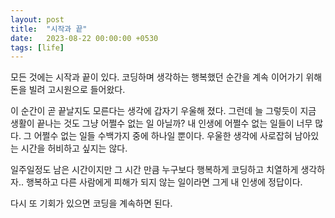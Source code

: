 ```yaml
---
layout: post
title:  "시작과 끝"
date:   2023-08-22 00:00:00 +0530
tags: [life]
---
```


모든 것에는 시작과 끝이 있다. 코딩하며 생각하는 행복했던 순간을 계속 이어가기 위해 돈을 빌려 고시원으로 들어왔다.

이 순간이 곧 끝날지도 모른다는 생각에 갑자기 우울해 졌다. 그런데 늘 그렇듯이 지금 생활이 끝나는 것도 그냥 어쩔수 없는 일 아닐까? 내 인생에 어쩔수 없는 일들이 너무 많다. 그 어쩔수 없는 일들 수백가지 중에 하나일 뿐이다. 우울한 생각에 사로잡혀 남아있는 시간을 허비하고 싶지는 않다.

일주일정도 남은 시간이지만 그 시간 만큼 누구보다 행복하게 코딩하고 치열하게 생각하자.. 행복하고 다른 사람에게 피해가 되지 않는 일이라면 그게 내 인생에 정답이다.

다시 또 기회가 있으면 코딩을 계속하면 된다.
